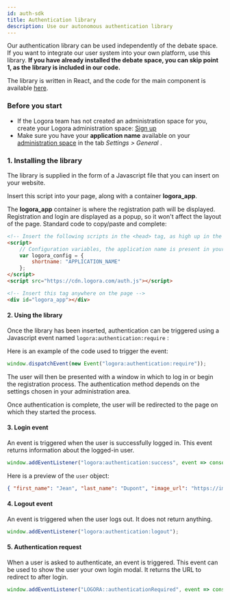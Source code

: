 ```yaml
---
id: auth-sdk
title: Authentication library
description: Use our autonomous authentication library
---
```


Our authentication library can be used independently of the debate space. If you want to integrate our user system into your own platform, use this library. **If you have already installed the debate space, you can skip point 1, as the library is included in our code.**

The library is written in React, and the code for the main component is available  [here](https://bit.cloud/logora/debate/auth/auth_initializer).

### Before you start

- If the Logora team has not created an administration space for you, create your Logora administration space: [Sign up](https://logora.fr/signup)
- Make sure you have your **application name** available on your [administration space](https://admin.logora.fr) in the tab *Settings > General* .

### 1. Installing the library


The library is supplied in the form of a Javascript file that you can insert on your website.

Insert this script into your page, along with a container **logora_app**. 

The **logora_app** container is where the registration path will be displayed. Registration and login are displayed as a popup, so it won't affect the layout of the page.
Standard code to copy/paste and complete: 

```html
<!-- Insert the following scripts in the <head> tag, as high up in the page as possible -->
<script>
    // Configuration variables, the application name is present in your administration space
    var logora_config = {
        shortname: "APPLICATION_NAME"
    };
</script>
<script src="https://cdn.logora.com/auth.js"></script>
```

```html
<!-- Insert this tag anywhere on the page -->
<div id="logora_app"></div>
```

#### 2. Using the library

Once the library has been inserted, authentication can be triggered using a Javascript event named `logora:authentication:require` :

Here is an example of the code used to trigger the event:

```js
window.dispatchEvent(new Event("logora:authentication:require"));
```

The user will then be presented with a window in which to log in or begin the registration process. The authentication method depends on the settings chosen in your administration area.

Once authentication is complete, the user will be redirected to the page on which they started the process.

#### 3. Login event

An event is triggered when the user is successfully logged in. This event returns information about the logged-in user.

```js
window.addEventListener("logora:authentication:success", event => console.log(event.detail.user));
```

Here is a preview of the `user` object:

```json
{ "first_name": "Jean", "last_name": "Dupont", "image_url": "https://image.com/my-image", "points": 100 }
```


#### 4. Logout event

An event is triggered when the user logs out. It does not return anything.

```js
window.addEventListener("logora:authentication:logout");
```

#### 5. Authentication request

When a user is asked to authenticate, an event is triggered. This event can be used to show the user your own login modal. It returns the URL to redirect to after login.

```js
window.addEventListener("LOGORA::authenticationRequired", event => console.log(event.detail.redirectUrl);
```
